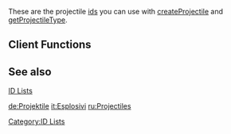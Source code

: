These are the projectile [ids](/docs/id.md "wikilink") you can use with [createProjectile](/createProjectile.md "wikilink") and [getProjectileType](/getProjectileType.md "wikilink").

Client Functions
----------------

See also
--------

[ID Lists](/docs/id.md "wikilink")

[de:Projektile](/docs/de:Projektile.md "wikilink") [it:Esplosivi](/it:Esplosivi.md "wikilink") [ru:Projectiles](/ru:Projectiles.md "wikilink")

[Category:ID Lists](/docs/Category:ID_Lists.md "wikilink")
